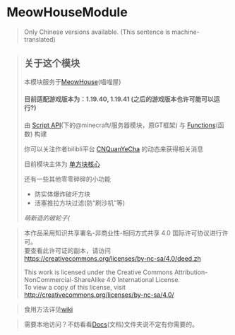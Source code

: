 # MeowHouseModule
> Only Chinese versions available. (This sentence is machine-translated)

> ## 关于这个模块
> 本模块服务于[MeowHouse](https://github.com/MiaoMiaoMax/MeowHouse)(喵喵屋)
>
> #### 目前适配游戏版本为：1.19.40, 1.19.41 (之后的游戏版本也许可能可以运行?)
>
> 由 [Script API](https://learn.microsoft.com/en-us/minecraft/creator/scriptapi/)(下的@minecraft/服务器模块，原GT框架) 与 [Functions](https://learn.microsoft.com/en-us/minecraft/creator/documents/functionsintroduction)(函数) 构建
>
> 你可以关注作者bilibli平台 [CNQuanYeCha](https://space.bilibili.com/1968985335) 的动态来获得相关消息
>
> 目前模块主体为 [单方块核心](https://afdian.net/a/CNQuanYeCha)
>
> 还有一些其他零零碎碎的小功能
> * 防实体爆炸破坏方块
> * 活塞推拉方块过滤(防“刷沙机”等)
>
> *萌新造的破轮子(*

> 本作品采用知识共享署名-非商业性-相同方式共享 4.0 国际许可协议进行许可。  
> 要查看此许可证的副本，请访问 https://creativecommons.org/licenses/by-nc-sa/4.0/deed.zh
>
> This work is licensed under the Creative Commons Attribution-NonCommercial-ShareAlike 4.0 International License.  
> To view a copy of this license, visit http://creativecommons.org/licenses/by-nc-sa/4.0/

> 食用方法详见[wiki](https://github.com/MiaoMiaoMax/MeowHouseModule/wiki)

> 需要本地访问？不妨看看[Docs](./Docs/)(文档)文件夹说不定有你需要的。
